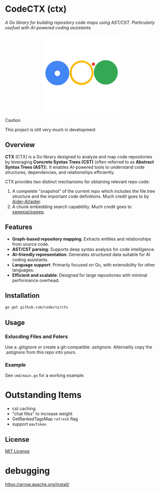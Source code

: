 # CodeCTX (ctx)

_A Go library for building repository code maps using AST/CST. Particularly usefuel with AI-powered coding assistants._

<p align="center">
  <img height="256" src="./ctx.svg">
</p>

> [!CAUTION]
> This project is still very much in development

## Overview

**CTX** (CTX) is a Go library designed to analyze and map code repositories by leveraging **Concrete Syntax Trees (CST)** (often referred to as **Abstract Syntax Trees (AST)**). It enables AI-powered tools to understand code structures, dependencies, and relationships efficiently.

CTX provides two distinct mechanisms for obtaining relevant repo code:

1. A compelete "snapshot" of the current repo which includes the file tree structure and the important code definitions. Much credit goes to by [Aider-AI/aider](https://github.com/Aider-AI/aider).
2. A chunk embedding search capabtility. Much credit goes to [sweepai/sweep](https://github.com/sweepai/sweep).

## Features

- **Graph-based repository mapping**: Extracts entities and relationships from source code.
- **AST/CST parsing**: Supports deep syntax analysis for code intelligence.
- **AI-friendly representation**: Generates structured data suitable for AI coding assistants.
- **Language support**: Primarily focused on Go, with extensibility for other languages.
- **Efficient and scalable**: Designed for large repositories with minimal performance overhead.

## Installation

```sh
go get github.com/codectx/ctx
```

## Usage

### Exlucding Files and Folers

Use a .gitignore or create a git-compatible .astignore. Alternatily copy the .astignore from this repo into yours.

### Example

See `cmd/main.go` for a working example.

# Outstanding Items

- cst caching
- "chat files" to increase weight
- GetRankedTagsMap `refresh` flag
- support `maxToken`

## License

[MIT License](LICENSE.md)

# debugging

https://arrow.apache.org/install/
